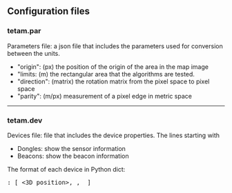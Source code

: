 ## Configuration files

### tetam.par
Parameters file: a json file that includes the parameters used for conversion between the units.

- "origin": (px) the position of the origin of the area in the map image
- "limits: (m) the rectangular area that the algorithms are tested.
- "direction": (matrix) the rotation matrix from the pixel space to pixel space
- "parity": (m/px) measurement of a pixel edge in metric space

----------------------------------------------------------------------------------------------------------------
### tetam.dev

Devices file: file that includes the device properties.
The lines starting with 
- Dongles: show the sensor information
- Beacons: show the beacon information
  
The format of each device in Python dict:
<pre><MAC Address>: [ <3D position>, <color>, <alias> ]</pre>
